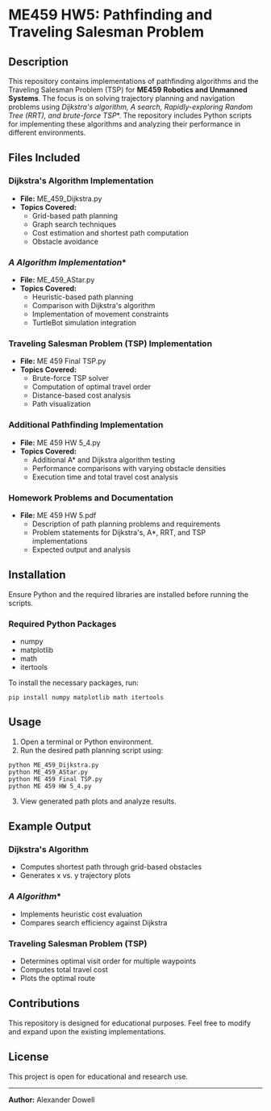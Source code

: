 # ME459 HW5: Pathfinding and Traveling Salesman Problem  

## Description  
This repository contains implementations of pathfinding algorithms and the Traveling Salesman Problem (TSP) for **ME459 Robotics and Unmanned Systems**. The focus is on solving trajectory planning and navigation problems using **Dijkstra's algorithm, A* search, Rapidly-exploring Random Tree (RRT), and brute-force TSP**. The repository includes Python scripts for implementing these algorithms and analyzing their performance in different environments.  

## Files Included  

### **Dijkstra's Algorithm Implementation**  
- **File:** ME_459_Dijkstra.py  
- **Topics Covered:**  
  - Grid-based path planning  
  - Graph search techniques  
  - Cost estimation and shortest path computation  
  - Obstacle avoidance  

### **A* Algorithm Implementation**  
- **File:** ME_459_AStar.py  
- **Topics Covered:**  
  - Heuristic-based path planning  
  - Comparison with Dijkstra's algorithm  
  - Implementation of movement constraints  
  - TurtleBot simulation integration  

### **Traveling Salesman Problem (TSP) Implementation**  
- **File:** ME 459 Final TSP.py  
- **Topics Covered:**  
  - Brute-force TSP solver  
  - Computation of optimal travel order  
  - Distance-based cost analysis  
  - Path visualization  

### **Additional Pathfinding Implementation**  
- **File:** ME 459 HW 5_4.py  
- **Topics Covered:**  
  - Additional A* and Dijkstra algorithm testing  
  - Performance comparisons with varying obstacle densities  
  - Execution time and total travel cost analysis  

### **Homework Problems and Documentation**  
- **File:** ME 459 HW 5.pdf  
  - Description of path planning problems and requirements  
  - Problem statements for Dijkstra's, A*, RRT, and TSP implementations  
  - Expected output and analysis  

## Installation  
Ensure Python and the required libraries are installed before running the scripts.  

### **Required Python Packages**  
- numpy  
- matplotlib  
- math  
- itertools  

To install the necessary packages, run:  

```pip install numpy matplotlib math itertools```  

## Usage  
1. Open a terminal or Python environment.  
2. Run the desired path planning script using:  

```python ME_459_Dijkstra.py```  
```python ME_459_AStar.py```  
```python ME 459 Final TSP.py```  
```python ME 459 HW 5_4.py```  

3. View generated path plots and analyze results.  

## Example Output  

### **Dijkstra's Algorithm**  
- Computes shortest path through grid-based obstacles  
- Generates x vs. y trajectory plots  

### **A* Algorithm**  
- Implements heuristic cost evaluation  
- Compares search efficiency against Dijkstra  

### **Traveling Salesman Problem (TSP)**  
- Determines optimal visit order for multiple waypoints  
- Computes total travel cost  
- Plots the optimal route  

## Contributions  
This repository is designed for educational purposes. Feel free to modify and expand upon the existing implementations.  

## License  
This project is open for educational and research use.  

---  

**Author:** Alexander Dowell  

